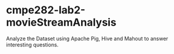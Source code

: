 # cmpe282-lab2-movieStreamAnalysis
Analyze the Dataset using Apache Pig, Hive and Mahout to answer interesting questions.
